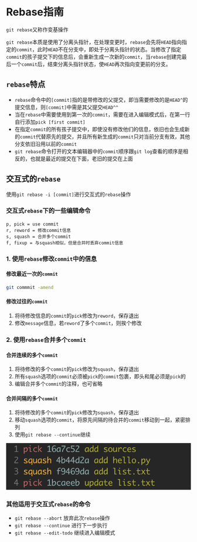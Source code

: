 # Rebase指南

`git rebase`又称作变基操作

`git rebase`本质是使用了分离头指针，在处理变更时，`rebase`会先将`HEAD`指向指定的`commit`，此时`HEAD`不在分支中，即处于分离头指针的状态。当修改了指定`commit`的孩子提交下的信息后，会重新生成一次新的`commit`，当`rebase`创建完最后一个`commit`后，结束分离头指针状态，使`HEAD`再次指向变更前的分支。

## `rebase`特点

- `rebase`命令中的`[commit]`指的是带修改的父提交，即当需要修改的是`HEAD^`的提交信息，则`[commit]`中需是其父提交`HEAD^^`
- 当在`rebase`中需要使用到第一次的`commit`，需要在进入编辑模式后，在第一行自行添加`pick [first commit]`
- 在指定`commit`的所有孩子提交中，即使没有修改他们的信息，依旧也会生成新的`commit`代替原先的提交，并且所有新生成的`commit`只对当前分支有效，其他分支依旧沿用以前的`commit`
- `git rebase`命令打开的文本编辑器中的`commit`顺序跟`git log`查看的顺序是相反的，也就是最近的提交在下面，老旧的提交在上面

## 交互式的`rebase`

使用`git rebase -i [commit]`进行交互式的`rebase`操作

### 交互式`rebase`下的一些编辑命令

```text
p, pick = use commit
r, reword = 修改commit信息
s, squash = 合并多个commit
f, fixup = 与squash相似，但是合并时丢弃commit信息
```

### 1. 使用`rebase`修改`commit`中的信息

#### 修改最近一次的`commit`

```bash
git commmit -amend
```

#### 修改过往的`commit`

1. 将待修改信息的`commit`的`pick`修改为`reword`，保存退出
2. 修改`message`信息，若`reword`了多个`commit`，则挨个修改

### 2. 使用`rebase`合并多个`commit`

#### 合并连续的多个`commit`

1. 将待修改的多个`commit`的`pick`修改为`squash`，保存退出
2. 所有`squash`选项的`commit`必须被`pick`的`commit`包裹，即头和尾必须是`pick`的
3. 编辑合并多个`commit`的注释，也可省略

#### 合并间隔的多个`commit`

1. 将待修改的多个`commit`的`pick`修改为`squash`，保存退出
2. 移动`squash`选项的`commit`，将原先间隔的待合并的`commit`移动到一起，紧密排列
3. 使用`git rebase --continue`继续

![合并多个commit](./pics/git_rebase.png)

### 其他适用于交互式`rebase`的命令

- `git rebase --abort` 放弃此次`rebase`操作
- `git rebase --continue` 进行下一步执行
- `git rebase --edit-todo` 继续进入编辑模式
